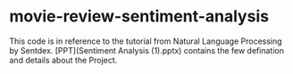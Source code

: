 # movie-review-sentiment-analysis
This code is in reference to the tutorial from Natural Language Processing by Sentdex. 
[PPT](Sentiment Analysis (1).pptx) contains the few defination and details about the Project. 
